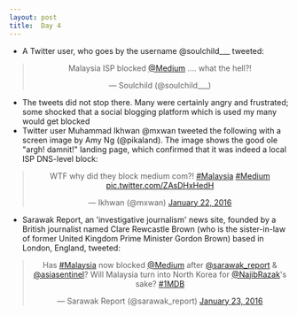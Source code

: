 ```yaml
---
layout: post
title:  Day 4
---
```


- A Twitter user, who goes by the username @soulchild___ tweeted: 

<center>
<blockquote class="twitter-tweet" lang="en"><p lang="en" dir="ltr">Malaysia ISP blocked <a href="https://twitter.com/Medium">@Medium</a> .... what the hell?!</p>&mdash; Soulchild (@soulchild___)</blockquote>
</center>

- The tweets did not stop there. Many were certainly angry and frustrated; some shocked that a social blogging platform which is used my many would get blocked
- Twitter user Muhammad Ikhwan @mxwan tweeted the following with a screen image by Amy Ng (@pikaland). The image shows the good ole "argh! damnit!" landing page, which confirmed that it was indeed a local ISP DNS-level block: 

<center>
<blockquote class="twitter-tweet" lang="en"><p lang="en" dir="ltr">WTF why did they block medium com?! <a href="https://twitter.com/hashtag/Malaysia?src=hash">#Malaysia</a> <a href="https://twitter.com/hashtag/Medium?src=hash">#Medium</a> <a href="https://t.co/ZAsDHxHedH">pic.twitter.com/ZAsDHxHedH</a></p>&mdash; Ikhwan (@mxwan) <a href="https://twitter.com/mxwan/status/690664172007206912">January 22, 2016</a></blockquote>
</center>

- Sarawak Report, an 'investigative journalism' news site, founded by a British journalist named Clare Rewcastle Brown (who is the sister-in-law of former United Kingdom Prime Minister Gordon Brown) based in London, England, tweeted:

<center>
<blockquote class="twitter-tweet" lang="en"><p lang="en" dir="ltr">Has <a href="https://twitter.com/hashtag/Malaysia?src=hash">#Malaysia</a> now blocked <a href="https://twitter.com/Medium">@Medium</a> after <a href="https://twitter.com/sarawak_report">@sarawak_report</a> &amp; <a href="https://twitter.com/asiasentinel">@asiasentinel</a>? Will Malaysia turn into North Korea for <a href="https://twitter.com/NajibRazak">@NajibRazak</a>&#39;s sake? <a href="https://twitter.com/hashtag/1MDB?src=hash">#1MDB</a></p>&mdash; Sarawak Report (@sarawak_report) <a href="https://twitter.com/sarawak_report/status/690809153527377921">January 23, 2016</a></blockquote>
</center>